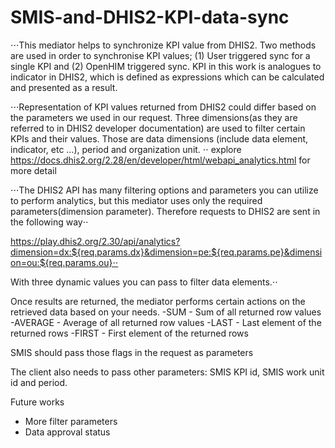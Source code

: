 # SMIS-and-DHIS2-KPI-data-sync

⋅⋅⋅This mediator helps to synchronize KPI value from DHIS2. Two methods are used in order to synchronise KPI values; (1) User triggered sync for a single KPI and (2) OpenHIM triggered sync. KPI in this work is analogues to indicator in DHIS2, which is defined as expressions which can be calculated and presented as a result.

⋅⋅⋅Representation of KPI values returned from DHIS2 could differ based on the parameters we used in our request. Three dimensions(as they are referred to in DHIS2 developer documentation) are used to filter certain KPIs and their values. Those are data dimensions (include data element, indicator, etc …), period and organization unit. ⋅⋅
explore https://docs.dhis2.org/2.28/en/developer/html/webapi_analytics.html for more detail

⋅⋅⋅The DHIS2 API has many filtering options and parameters you can utilize to perform analytics, but this mediator uses only the required parameters(dimension parameter). Therefore requests to DHIS2 are sent in the following way⋅⋅

https://play.dhis2.org/2.30/api/analytics?dimension=dx:${req.params.dx}&dimension=pe:${req.params.pe}&dimension=ou:${req.params.ou}⋅⋅

With three dynamic values you can pass to filter data elements.⋅⋅

Once results are returned, the mediator performs certain actions on the retrieved data based on your needs.
-SUM - Sum of all returned row values
-AVERAGE  - Average of all returned row values
-LAST  - Last element of the returned rows
-FIRST  - First element of the returned rows

SMIS should pass those flags in the request as parameters 

The client also needs to pass other parameters:
SMIS KPI id, SMIS work unit id and period.


Future works
- More filter parameters
- Data approval status
